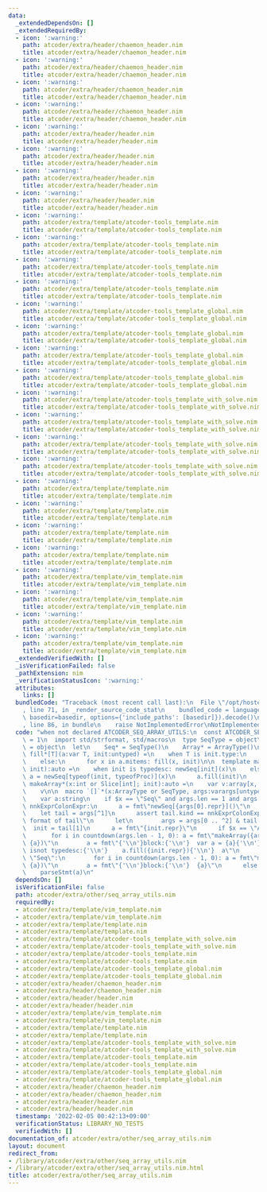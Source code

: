 ```yaml
---
data:
  _extendedDependsOn: []
  _extendedRequiredBy:
  - icon: ':warning:'
    path: atcoder/extra/header/chaemon_header.nim
    title: atcoder/extra/header/chaemon_header.nim
  - icon: ':warning:'
    path: atcoder/extra/header/chaemon_header.nim
    title: atcoder/extra/header/chaemon_header.nim
  - icon: ':warning:'
    path: atcoder/extra/header/chaemon_header.nim
    title: atcoder/extra/header/chaemon_header.nim
  - icon: ':warning:'
    path: atcoder/extra/header/chaemon_header.nim
    title: atcoder/extra/header/chaemon_header.nim
  - icon: ':warning:'
    path: atcoder/extra/header/header.nim
    title: atcoder/extra/header/header.nim
  - icon: ':warning:'
    path: atcoder/extra/header/header.nim
    title: atcoder/extra/header/header.nim
  - icon: ':warning:'
    path: atcoder/extra/header/header.nim
    title: atcoder/extra/header/header.nim
  - icon: ':warning:'
    path: atcoder/extra/header/header.nim
    title: atcoder/extra/header/header.nim
  - icon: ':warning:'
    path: atcoder/extra/template/atcoder-tools_template.nim
    title: atcoder/extra/template/atcoder-tools_template.nim
  - icon: ':warning:'
    path: atcoder/extra/template/atcoder-tools_template.nim
    title: atcoder/extra/template/atcoder-tools_template.nim
  - icon: ':warning:'
    path: atcoder/extra/template/atcoder-tools_template.nim
    title: atcoder/extra/template/atcoder-tools_template.nim
  - icon: ':warning:'
    path: atcoder/extra/template/atcoder-tools_template.nim
    title: atcoder/extra/template/atcoder-tools_template.nim
  - icon: ':warning:'
    path: atcoder/extra/template/atcoder-tools_template_global.nim
    title: atcoder/extra/template/atcoder-tools_template_global.nim
  - icon: ':warning:'
    path: atcoder/extra/template/atcoder-tools_template_global.nim
    title: atcoder/extra/template/atcoder-tools_template_global.nim
  - icon: ':warning:'
    path: atcoder/extra/template/atcoder-tools_template_global.nim
    title: atcoder/extra/template/atcoder-tools_template_global.nim
  - icon: ':warning:'
    path: atcoder/extra/template/atcoder-tools_template_global.nim
    title: atcoder/extra/template/atcoder-tools_template_global.nim
  - icon: ':warning:'
    path: atcoder/extra/template/atcoder-tools_template_with_solve.nim
    title: atcoder/extra/template/atcoder-tools_template_with_solve.nim
  - icon: ':warning:'
    path: atcoder/extra/template/atcoder-tools_template_with_solve.nim
    title: atcoder/extra/template/atcoder-tools_template_with_solve.nim
  - icon: ':warning:'
    path: atcoder/extra/template/atcoder-tools_template_with_solve.nim
    title: atcoder/extra/template/atcoder-tools_template_with_solve.nim
  - icon: ':warning:'
    path: atcoder/extra/template/atcoder-tools_template_with_solve.nim
    title: atcoder/extra/template/atcoder-tools_template_with_solve.nim
  - icon: ':warning:'
    path: atcoder/extra/template/template.nim
    title: atcoder/extra/template/template.nim
  - icon: ':warning:'
    path: atcoder/extra/template/template.nim
    title: atcoder/extra/template/template.nim
  - icon: ':warning:'
    path: atcoder/extra/template/template.nim
    title: atcoder/extra/template/template.nim
  - icon: ':warning:'
    path: atcoder/extra/template/template.nim
    title: atcoder/extra/template/template.nim
  - icon: ':warning:'
    path: atcoder/extra/template/vim_template.nim
    title: atcoder/extra/template/vim_template.nim
  - icon: ':warning:'
    path: atcoder/extra/template/vim_template.nim
    title: atcoder/extra/template/vim_template.nim
  - icon: ':warning:'
    path: atcoder/extra/template/vim_template.nim
    title: atcoder/extra/template/vim_template.nim
  - icon: ':warning:'
    path: atcoder/extra/template/vim_template.nim
    title: atcoder/extra/template/vim_template.nim
  _extendedVerifiedWith: []
  _isVerificationFailed: false
  _pathExtension: nim
  _verificationStatusIcon: ':warning:'
  attributes:
    links: []
  bundledCode: "Traceback (most recent call last):\n  File \"/opt/hostedtoolcache/Python/3.10.5/x64/lib/python3.10/site-packages/onlinejudge_verify/documentation/build.py\"\
    , line 71, in _render_source_code_stat\n    bundled_code = language.bundle(stat.path,\
    \ basedir=basedir, options={'include_paths': [basedir]}).decode()\n  File \"/opt/hostedtoolcache/Python/3.10.5/x64/lib/python3.10/site-packages/onlinejudge_verify/languages/nim.py\"\
    , line 86, in bundle\n    raise NotImplementedError\nNotImplementedError\n"
  code: "when not declared ATCODER_SEQ_ARRAY_UTILS:\n  const ATCODER_SEQ_ARRAY_UTILS*\
    \ = 1\n  import std/strformat, std/macros\n  type SeqType = object\n  type ArrayType\
    \ = object\n  let\n    Seq* = SeqType()\n    Array* = ArrayType()\n\n  template\
    \ fill*[T](a:var T, init:untyped) =\n    when T is init.type:\n      a = init\n\
    \    else:\n      for x in a.mitems: fill(x, init)\n\n  template makeSeq*(x:int;\
    \ init):auto =\n    when init is typedesc: newSeq[init](x)\n    else:\n      var\
    \ a = newSeq[typeof(init, typeofProc)](x)\n      a.fill(init)\n      a\n\n  template\
    \ makeArray*(x:int or Slice[int]; init):auto =\n    var v:array[x, init.type]\n\
    \    v\n\n  macro `[]`*(x:ArrayType or SeqType, args:varargs[untyped]):auto =\n\
    \    var a:string\n    if $x == \"Seq\" and args.len == 1 and args[0].kind !=\
    \ nnkExprColonExpr:\n      a = fmt\"newSeq[{args[0].repr}]()\"\n    else:\n  \
    \    let tail = args[^1]\n      assert tail.kind == nnkExprColonExpr, \"Wrong\
    \ format of tail\"\n      let\n        args = args[0 .. ^2] & tail[0]\n      \
    \  init = tail[1]\n      a = fmt\"{init.repr}\"\n      if $x == \"Array\":\n \
    \       for i in countdown(args.len - 1, 0): a = fmt\"makeArray({args[i].repr},\
    \ {a})\"\n        a = fmt\"{'\\n'}block:{'\\n'}  var a = {a}{'\\n'}  when {init.repr}\
    \ isnot typedesc:{'\\n'}    a.fill({init.repr}){'\\n'}  a\"\n      elif $x ==\
    \ \"Seq\":\n        for i in countdown(args.len - 1, 0): a = fmt\"makeSeq({args[i].repr},\
    \ {a})\"\n        a = fmt\"{'\\n'}block:{'\\n'}  {a}\"\n      else:\n        assert(false)\n\
    \    parseStmt(a)\n"
  dependsOn: []
  isVerificationFile: false
  path: atcoder/extra/other/seq_array_utils.nim
  requiredBy:
  - atcoder/extra/template/vim_template.nim
  - atcoder/extra/template/vim_template.nim
  - atcoder/extra/template/template.nim
  - atcoder/extra/template/template.nim
  - atcoder/extra/template/atcoder-tools_template_with_solve.nim
  - atcoder/extra/template/atcoder-tools_template_with_solve.nim
  - atcoder/extra/template/atcoder-tools_template.nim
  - atcoder/extra/template/atcoder-tools_template.nim
  - atcoder/extra/template/atcoder-tools_template_global.nim
  - atcoder/extra/template/atcoder-tools_template_global.nim
  - atcoder/extra/header/chaemon_header.nim
  - atcoder/extra/header/chaemon_header.nim
  - atcoder/extra/header/header.nim
  - atcoder/extra/header/header.nim
  - atcoder/extra/template/vim_template.nim
  - atcoder/extra/template/vim_template.nim
  - atcoder/extra/template/template.nim
  - atcoder/extra/template/template.nim
  - atcoder/extra/template/atcoder-tools_template_with_solve.nim
  - atcoder/extra/template/atcoder-tools_template_with_solve.nim
  - atcoder/extra/template/atcoder-tools_template.nim
  - atcoder/extra/template/atcoder-tools_template.nim
  - atcoder/extra/template/atcoder-tools_template_global.nim
  - atcoder/extra/template/atcoder-tools_template_global.nim
  - atcoder/extra/header/chaemon_header.nim
  - atcoder/extra/header/chaemon_header.nim
  - atcoder/extra/header/header.nim
  - atcoder/extra/header/header.nim
  timestamp: '2022-02-05 00:42:13+09:00'
  verificationStatus: LIBRARY_NO_TESTS
  verifiedWith: []
documentation_of: atcoder/extra/other/seq_array_utils.nim
layout: document
redirect_from:
- /library/atcoder/extra/other/seq_array_utils.nim
- /library/atcoder/extra/other/seq_array_utils.nim.html
title: atcoder/extra/other/seq_array_utils.nim
---
```

